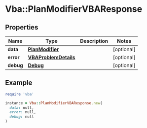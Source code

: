 # Vba::PlanModifierVBAResponse

## Properties

| Name | Type | Description | Notes |
| ---- | ---- | ----------- | ----- |
| **data** | [**PlanModifier**](PlanModifier.md) |  | [optional] |
| **error** | [**VBAProblemDetails**](VBAProblemDetails.md) |  | [optional] |
| **debug** | [**Debug**](Debug.md) |  | [optional] |

## Example

```ruby
require 'vba'

instance = Vba::PlanModifierVBAResponse.new(
  data: null,
  error: null,
  debug: null
)
```


